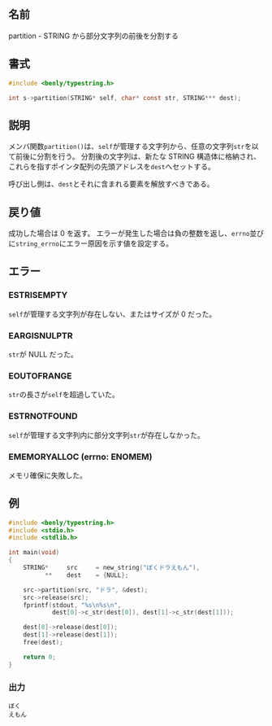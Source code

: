 ## 名前

partition - STRING から部分文字列の前後を分割する

## 書式

```c
#include <benly/typestring.h>

int s->partition(STRING* self, char* const str, STRING*** dest);
```

## 説明

メンバ関数`partition()`は、`self`が管理する文字列から、任意の文字列`str`を以て前後に分割を行う。
分割後の文字列は、新たな STRING 構造体に格納され、これらを指すポインタ配列の先頭アドレスを`dest`へセットする。

呼び出し側は、`dest`とそれに含まれる要素を解放すべきである。

## 戻り値

成功した場合は 0 を返す。
エラーが発生した場合は負の整数を返し、`errno`並びに`string_errno`にエラー原因を示す値を設定する。

## エラー

### ESTRISEMPTY

`self`が管理する文字列が存在しない、またはサイズが 0 だった。

### EARGISNULPTR

`str`が NULL だった。

### EOUTOFRANGE

`str`の長さが`self`を超過していた。

### ESTRNOTFOUND

`self`が管理する文字列内に部分文字列`str`が存在しなかった。

### EMEMORYALLOC (errno: ENOMEM)

メモリ確保に失敗した。

## 例

```c
#include <benly/typestring.h>
#include <stdio.h>
#include <stdlib.h>

int main(void)
{
    STRING*     src     = new_string("ぼくドラえもん"),
          **    dest    = {NULL};

    src->partition(src, "ドラ", &dest);
    src->release(src);
    fprintf(stdout, "%s\n%s\n",
            dest[0]->c_str(dest[0]), dest[1]->c_str(dest[1]));

    dest[0]->release(dest[0]);
    dest[1]->release(dest[1]);
    free(dest);

    return 0;
}
```

### 出力

```
ぼく
えもん
```
